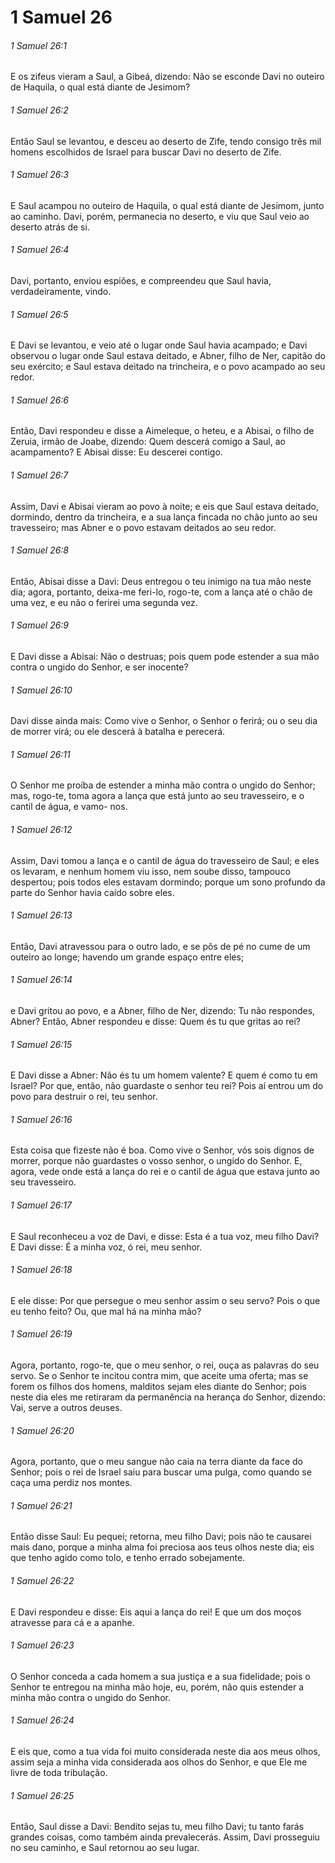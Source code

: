 # 1 Samuel 26

###### 1 Samuel 26:1

E os zifeus vieram a Saul, a Gibeá, dizendo: Não se esconde Davi no outeiro de Haquila, o qual está diante de Jesimom?

###### 1 Samuel 26:2

Então Saul se levantou, e desceu ao deserto de Zife, tendo consigo três mil homens escolhidos de Israel para buscar Davi no deserto de Zife.

###### 1 Samuel 26:3

E Saul acampou no outeiro de Haquila, o qual está diante de Jesimom, junto ao caminho. Davi, porém, permanecia no deserto, e viu que Saul veio ao deserto atrás de si.

###### 1 Samuel 26:4

Davi, portanto, enviou espiões, e compreendeu que Saul havia, verdadeiramente, vindo.

###### 1 Samuel 26:5

E Davi se levantou, e veio até o lugar onde Saul havia acampado; e Davi observou o lugar onde Saul estava deitado, e Abner, filho de Ner, capitão do seu exército; e Saul estava deitado na trincheira, e o povo acampado ao seu redor.

###### 1 Samuel 26:6

Então, Davi respondeu e disse a Aimeleque, o heteu, e a Abisai, o filho de Zeruia, irmão de Joabe, dizendo: Quem descerá comigo a Saul, ao acampamento? E Abisai disse: Eu descerei contigo.

###### 1 Samuel 26:7

Assim, Davi e Abisai vieram ao povo à noite; e eis que Saul estava deitado, dormindo, dentro da trincheira, e a sua lança fincada no chão junto ao seu travesseiro; mas Abner e o povo estavam deitados ao seu redor.

###### 1 Samuel 26:8

Então, Abisai disse a Davi: Deus entregou o teu inimigo na tua mão neste dia; agora, portanto, deixa-me feri-lo, rogo-te, com a lança até o chão de uma vez, e eu não o ferirei uma segunda vez.

###### 1 Samuel 26:9

E Davi disse a Abisai: Não o destruas; pois quem pode estender a sua mão contra o ungido do Senhor, e ser inocente?

###### 1 Samuel 26:10

Davi disse ainda mais: Como vive o Senhor, o Senhor o ferirá; ou o seu dia de morrer virá; ou ele descerá à batalha e perecerá.

###### 1 Samuel 26:11

O Senhor me proíba de estender a minha mão contra o ungido do Senhor; mas, rogo-te, toma agora a lança que está junto ao seu travesseiro, e o cantil de água, e vamo- nos.

###### 1 Samuel 26:12

Assim, Davi tomou a lança e o cantil de água do travesseiro de Saul; e eles os levaram, e nenhum homem viu isso, nem soube disso, tampouco despertou; pois todos eles estavam dormindo; porque um sono profundo da parte do Senhor havia caído sobre eles.

###### 1 Samuel 26:13

Então, Davi atravessou para o outro lado, e se pôs de pé no cume de um outeiro ao longe; havendo um grande espaço entre eles;

###### 1 Samuel 26:14

e Davi gritou ao povo, e a Abner, filho de Ner, dizendo: Tu não respondes, Abner? Então, Abner respondeu e disse: Quem és tu que gritas ao rei?

###### 1 Samuel 26:15

E Davi disse a Abner: Não és tu um homem valente? E quem é como tu em Israel? Por que, então, não guardaste o senhor teu rei? Pois aí entrou um do povo para destruir o rei, teu senhor.

###### 1 Samuel 26:16

Esta coisa que fizeste não é boa. Como vive o Senhor, vós sois dignos de morrer, porque não guardastes o vosso senhor, o ungido do Senhor. E, agora, vede onde está a lança do rei e o cantil de água que estava junto ao seu travesseiro.

###### 1 Samuel 26:17

E Saul reconheceu a voz de Davi, e disse: Esta é a tua voz, meu filho Davi? E Davi disse: É a minha voz, ó rei, meu senhor.

###### 1 Samuel 26:18

E ele disse: Por que persegue o meu senhor assim o seu servo? Pois o que eu tenho feito? Ou, que mal há na minha mão?

###### 1 Samuel 26:19

Agora, portanto, rogo-te, que o meu senhor, o rei, ouça as palavras do seu servo. Se o Senhor te incitou contra mim, que aceite uma oferta; mas se forem os filhos dos homens, malditos sejam eles diante do Senhor; pois neste dia eles me retiraram da permanência na herança do Senhor, dizendo: Vai, serve a outros deuses.

###### 1 Samuel 26:20

Agora, portanto, que o meu sangue não caia na terra diante da face do Senhor; pois o rei de Israel saiu para buscar uma pulga, como quando se caça uma perdiz nos montes.

###### 1 Samuel 26:21

Então disse Saul: Eu pequei; retorna, meu filho Davi; pois não te causarei mais dano, porque a minha alma foi preciosa aos teus olhos neste dia; eis que tenho agido como tolo, e tenho errado sobejamente.

###### 1 Samuel 26:22

E Davi respondeu e disse: Eis aqui a lança do rei! E que um dos moços atravesse para cá e a apanhe.

###### 1 Samuel 26:23

O Senhor conceda a cada homem a sua justiça e a sua fidelidade; pois o Senhor te entregou na minha mão hoje, eu, porém, não quis estender a minha mão contra o ungido do Senhor.

###### 1 Samuel 26:24

E eis que, como a tua vida foi muito considerada neste dia aos meus olhos, assim seja a minha vida considerada aos olhos do Senhor, e que Ele me livre de toda tribulação.

###### 1 Samuel 26:25

Então, Saul disse a Davi: Bendito sejas tu, meu filho Davi; tu tanto farás grandes coisas, como também ainda prevalecerás. Assim, Davi prosseguiu no seu caminho, e Saul retornou ao seu lugar.

